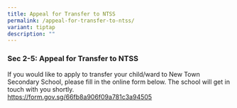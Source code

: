 ```yaml
---
title: Appeal for Transfer to NTSS
permalink: /appeal-for-transfer-to-ntss/
variant: tiptap
description: ""
---
```

<h3><strong>Sec 2-5: Appeal for Transfer to NTSS</strong></h3>
<p>If you would like to apply to transfer your child/ward to New Town Secondary
School, please fill in the online form below. The school will get in touch
with you shortly.
<br><a href="https://form.gov.sg/66fb8a906f09a781c3a94505" rel="noopener noreferrer nofollow" target="_blank">https://form.gov.sg/66fb8a906f09a781c3a94505</a>
</p>